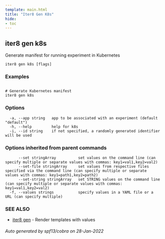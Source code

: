 ```yaml
---
template: main.html
title: "Iter8 Gen K8s"
hide:
- toc
---
```


## iter8 gen k8s

Generate manifest for running experiment in Kubernetes

```
iter8 gen k8s [flags]
```

### Examples

```

# Generate Kubernetes manifest
iter8 gen k8s
```

### Options

```
  -a, --app string   app to be associated with an experiment (default "default")
  -h, --help         help for k8s
  -i, --id string    if not specified, a randomly generated identifier will be used
```

### Options inherited from parent commands

```
      --set stringArray          set values on the command line (can specify multiple or separate values with commas: key1=val1,key2=val2)
      --set-file stringArray     set values from respective files specified via the command line (can specify multiple or separate values with commas: key1=path1,key2=path2)
      --set-string stringArray   set STRING values on the command line (can specify multiple or separate values with commas: key1=val1,key2=val2)
  -f, --values strings           specify values in a YAML file or a URL (can specify multiple)
```

### SEE ALSO

* [iter8 gen](iter8_gen.md)	 - Render templates with values

###### Auto generated by spf13/cobra on 28-Jan-2022
